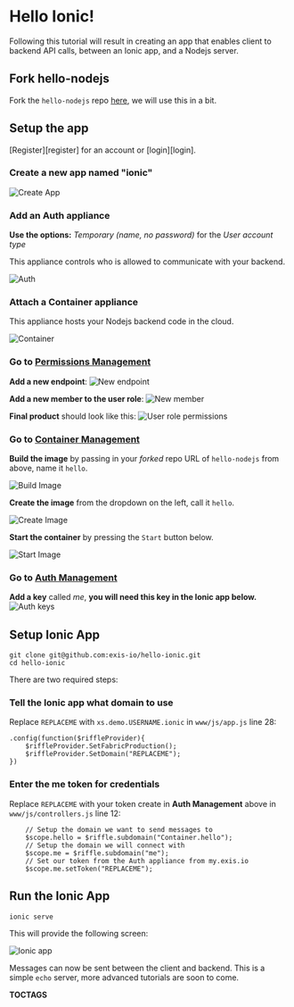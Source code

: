 # Hello Ionic!

Following this tutorial will result in creating an app that enables client to backend API calls, between an Ionic app, and a Nodejs server.


## Fork hello-nodejs

Fork the `hello-nodejs` repo [here](https://github.com/exis-io/hello-nodejs), we will use this in a bit.

## Setup the app

[Register][register] for an account or [login][login].

### Create a new app named "ionic"

![Create App](/img/tutorials/templates/web_create_app.png)

### Add an **Auth** appliance

**Use the options:** *Temporary (name, no password)* for the *User account type*

This appliance controls who is allowed to communicate with your backend.

![Auth](/img/tutorials/templates/web_attach_auth.png)

### Attach a **Container** appliance

This appliance hosts your Nodejs backend code in the cloud.

![Container](/img/tutorials/templates/web_attach_container.png)

### Go to [Permissions Management](https://my.exis.io/#/permissions/ionic)

**Add a new endpoint**:
![New endpoint](/img/tutorials/templates/web_perms_addendpoint.png)

**Add a new member to the user role**:
![New member](/img/tutorials/templates/web_perms_addmember.png)

**Final product** should look like this:
![User role permissions](/img/tutorials/ionic/helloionic_perms_userrole.png)

### Go to [Container Management](https://my.exis.io/#/containers/ionic)

**Build the image** by passing in your *forked* repo URL of `hello-nodejs` from above, name it `hello`.

![Build Image](/img/tutorials/templates/web_container_buildimage.png)

**Create the image** from the dropdown on the left, call it `hello`.

![Create Image](/img/tutorials/templates/web_container_createimage.png)

**Start the container** by pressing the `Start` button below.

![Start Image](/img/tutorials/templates/web_container_startimage.png)

### Go to [Auth Management](https://my.exis.io/#/auth_tokens/ionic)

**Add a key** called *me*, **you will need this key in the Ionic app below.**
![Auth keys](/img/tutorials/templates/web_auth_addkey.png)


## Setup Ionic App

```
git clone git@github.com:exis-io/hello-ionic.git
cd hello-ionic
```

There are two required steps:

### Tell the Ionic app what **domain** to use

Replace `REPLACEME` with `xs.demo.USERNAME.ionic` in `www/js/app.js` line 28:
```
.config(function($riffleProvider){
    $riffleProvider.SetFabricProduction();
    $riffleProvider.SetDomain("REPLACEME");
})
```

### Enter the **me** token for credentials

Replace `REPLACEME` with your token create in **Auth Management** above in `www/js/controllers.js` line 12:
```
    // Setup the domain we want to send messages to
    $scope.hello = $riffle.subdomain("Container.hello");
    // Setup the domain we will connect with
    $scope.me = $riffle.subdomain("me");
    // Set our token from the Auth appliance from my.exis.io
    $scope.me.setToken("REPLACEME");
```

## Run the Ionic App

```
ionic serve
```

This will provide the following screen:

![Ionic app](/img/tutorials/ionic/home.png)

Messages can now be sent between the client and backend. This is a simple `echo` server, more advanced tutorials are soon to come.

__TOCTAGS__
